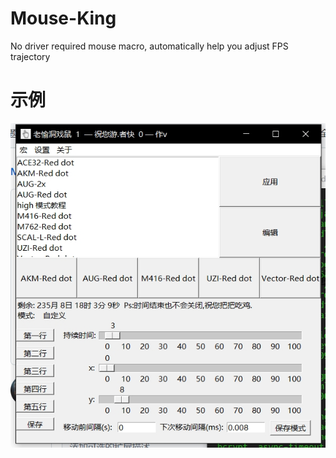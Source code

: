 # Mouse-King
No driver required mouse macro, automatically help you adjust FPS trajectory

# 示例
![示例](%E5%BE%AE%E4%BF%A1%E6%88%AA%E5%9B%BE_20241116170624.png)
